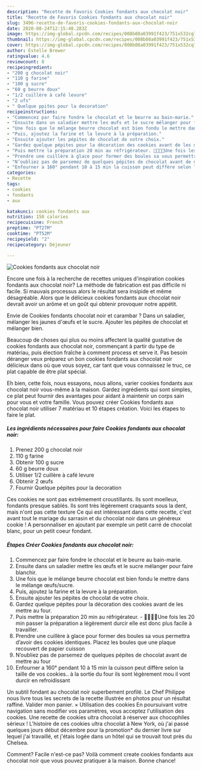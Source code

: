 ```yaml
---
description: "Recette de Favoris Cookies fondants aux chocolat noir"
title: "Recette de Favoris Cookies fondants aux chocolat noir"
slug: 3496-recette-de-favoris-cookies-fondants-aux-chocolat-noir
date: 2020-08-24T12:15:48.283Z
image: https://img-global.cpcdn.com/recipes/008b08a03991f423/751x532cq70/cookies-fondants-aux-chocolat-noir-photo-principale-de-la-recette.jpg
thumbnail: https://img-global.cpcdn.com/recipes/008b08a03991f423/751x532cq70/cookies-fondants-aux-chocolat-noir-photo-principale-de-la-recette.jpg
cover: https://img-global.cpcdn.com/recipes/008b08a03991f423/751x532cq70/cookies-fondants-aux-chocolat-noir-photo-principale-de-la-recette.jpg
author: Estelle Brewer
ratingvalue: 4.6
reviewcount: 8
recipeingredient:
- "200 g chocolat noir"
- "110 g farine"
- "100 g sucre"
- "60 g beurre doux"
- "1/2 cuillère à café levure"
- "2 ufs"
- " Quelque ppites pour la decoration"
recipeinstructions:
- "Commencez par faire fondre le chocolat et le beurre au bain-marie."
- "Ensuite dans un saladier mettre les œufs et le sucre mélanger pour faire blanchir."
- "Une fois que le mélange beurre chocolat est bien fondu le mettre dans le mélange œufs/sucre."
- "Puis, ajoutez la farine et la levure à la préparation."
- "Ensuite ajouter les pépites de chocolat de votre choix."
- "Gardez quelque pépites pour la décoration des cookies avant de les mettre au four."
- "Puis mettre la préparation 20 min au réfrigérateur. 🍫👩🏻‍🍳Une fois les 20 min passer la préparation a légèrement durcir elle est donc plus facile à travailler."
- "Prendre une cuillère à glace pour former des boules sa vous permettra d’avoir des cookies identiques. Placez les boules que une plaque recouvert de papier cuisson"
- "N’oubliez pas de parsemez de quelques pépites de chocolat avant de mettre au four"
- "Enfourner a 160° pendant 10 à 15 min la cuisson peut diffère selon la taille de vos cookies.. à la sortie du four ils sont légèrement mou il vont durcir en refroidissant"
categories:
- Recette
tags:
- cookies
- fondants
- aux

katakunci: cookies fondants aux 
nutrition: 150 calories
recipecuisine: French
preptime: "PT27M"
cooktime: "PT52M"
recipeyield: "2"
recipecategory: Déjeuner

---
```



![Cookies fondants aux chocolat noir](https://img-global.cpcdn.com/recipes/008b08a03991f423/751x532cq70/cookies-fondants-aux-chocolat-noir-photo-principale-de-la-recette.jpg)

Encore une fois à la recherche de recettes uniques d'inspiration cookies fondants aux chocolat noir? La méthode de fabrication est pas difficile ni facile. Si mauvais processus alors le résultat sera insipide et même désagréable. Alors que le délicieux cookies fondants aux chocolat noir devrait avoir un arôme et un goût qui obtenir provoquer notre appétit.

Envie de Cookies fondants chocolat noir et carambar ? Dans un saladier, mélanger les jaunes d&#39;œufs et le sucre. Ajouter les pépites de chocolat et mélanger bien.

Beaucoup de choses qui plus ou moins affectent la qualité gustative de cookies fondants aux chocolat noir, commençant à partir du type de matériau, puis élection fraîche à comment process et serve it. Pas besoin déranger veux préparez un bon cookies fondants aux chocolat noir délicieux dans où que vous soyez, car tant que vous connaissez le truc, ce plat capable de être plat spécial.


Eh bien, cette fois, nous essayons, nous allons, varier cookies fondants aux chocolat noir vous-même à la maison. Gardez ingrédients qui sont simples, ce plat peut fournir des avantages pour aidant à maintenir un corps sain pour vous et votre famille. Vous pouvez créer Cookies fondants aux chocolat noir utiliser 7 matériau et 10 étapes création. Voici les étapes to faire le plat.

<!--inarticleads1-->

##### Les ingrédients nécessaires pour faire Cookies fondants aux chocolat noir:

1. Prenez 200 g chocolat noir
1.  110 g farine
1. Obtenir 100 g sucre
1.  60 g beurre doux
1. Utiliser 1/2 cuillère à café levure
1. Obtenir 2 œufs
1. Fournir  Quelque pépites pour la decoration


Ces cookies ne sont pas extrêmement croustillants. Ils sont moelleux, fondants presque sablés. Ils sont très légèrement craquants sous la dent, mais n&#39;ont pas cette texture Ce qui est intéressant dans cette recette, c&#39;est avant tout le mariage du sarrasin et du chocolat noir dans un généreux cookie ! A personnaliser en ajoutant par exemple un petit carré de chocolat blanc, pour un petit coeur fondant. 

<!--inarticleads2-->

##### Étapes Créer Cookies fondants aux chocolat noir:

1. Commencez par faire fondre le chocolat et le beurre au bain-marie.
1. Ensuite dans un saladier mettre les œufs et le sucre mélanger pour faire blanchir.
1. Une fois que le mélange beurre chocolat est bien fondu le mettre dans le mélange œufs/sucre.
1. Puis, ajoutez la farine et la levure à la préparation.
1. Ensuite ajouter les pépites de chocolat de votre choix.
1. Gardez quelque pépites pour la décoration des cookies avant de les mettre au four.
1. Puis mettre la préparation 20 min au réfrigérateur. - 🍫👩🏻‍🍳Une fois les 20 min passer la préparation a légèrement durcir elle est donc plus facile à travailler.
1. Prendre une cuillère à glace pour former des boules sa vous permettra d’avoir des cookies identiques. Placez les boules que une plaque recouvert de papier cuisson
1. N’oubliez pas de parsemez de quelques pépites de chocolat avant de mettre au four
1. Enfourner a 160° pendant 10 à 15 min la cuisson peut diffère selon la taille de vos cookies.. à la sortie du four ils sont légèrement mou il vont durcir en refroidissant


Un subtil fondant au chocolat noir superbement profilé. Le Chef Philippe nous livre tous les secrets de la recette illustrée en photos pour un résultat raffiné. Valider mon panier. × Utilisation des cookies En poursuivant votre navigation sans modifier vos paramètres, vous acceptez l&#39;utilisation des cookies. Une recette de cookies ultra chocolat à réserver aux chocophiles sérieux ! L&#39;histoire de ces cookies ultra chocolat à New York, où j&#39;ai passé quelques jours début décembre pour la promotion* du dernier livre sur lequel j&#39;ai travaillé, et j&#39;étais logée dans un hôtel qui se trouvait tout près du Chelsea. 


Comment? Facile n'est-ce pas? Voilà comment create cookies fondants aux chocolat noir que vous pouvez pratiquer à la maison. Bonne chance!

